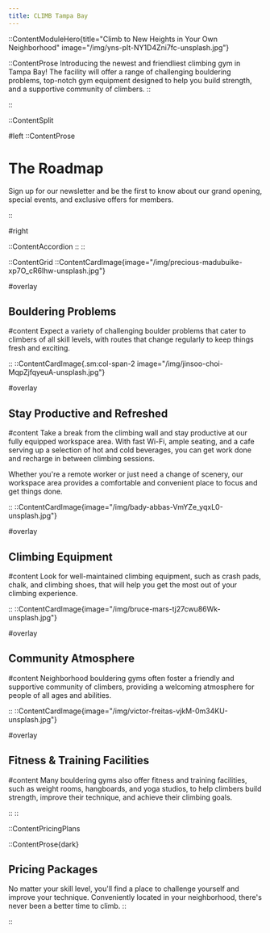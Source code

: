 ```yaml
---
title: CLIMB Tampa Bay
---
```


::ContentModuleHero{title="Climb to New Heights in Your Own Neighborhood" image="/img/yns-plt-NY1D4Zni7fc-unsplash.jpg"}

::ContentProse
Introducing the newest and friendliest climbing gym in Tampa Bay! The facility will offer a range of challenging bouldering problems, top-notch gym equipment designed to help you build strength, and a supportive community of climbers.
::

::

::ContentSplit

#left
::ContentProse

# The Roadmap

Sign up for our newsletter and be the first to know about our grand opening, special events, and exclusive offers for members.

::

#right

::ContentAccordion
::
::

<a id="features"></a>
::ContentGrid
::ContentCardImage{image="/img/precious-madubuike-xp7O_cR6lhw-unsplash.jpg"}

#overlay

## Bouldering Problems

#content
Expect a variety of challenging boulder problems that cater to climbers of all skill levels, with routes that change regularly to keep things fresh and exciting.

::
::ContentCardImage{.sm:col-span-2 image="/img/jinsoo-choi-MqpZjfqyeuA-unsplash.jpg"}

#overlay

## Stay Productive and Refreshed

#content
Take a break from the climbing wall and stay productive at our fully equipped workspace area. With fast Wi-Fi, ample seating, and a cafe serving up a selection of hot and cold beverages, you can get work done and recharge in between climbing sessions.

Whether you're a remote worker or just need a change of scenery, our workspace area provides a comfortable and convenient place to focus and get things done.

::
::ContentCardImage{image="/img/bady-abbas-VmYZe_yqxL0-unsplash.jpg"}

#overlay

## Climbing Equipment

#content
Look for well-maintained climbing equipment, such as crash pads, chalk, and climbing shoes, that will help you get the most out of your climbing experience.

::
::ContentCardImage{image="/img/bruce-mars-tj27cwu86Wk-unsplash.jpg"}

#overlay

## Community Atmosphere

#content
Neighborhood bouldering gyms often foster a friendly and supportive community of climbers, providing a welcoming atmosphere for people of all ages and abilities.

::
::ContentCardImage{image="/img/victor-freitas-vjkM-0m34KU-unsplash.jpg"}

#overlay

## Fitness & Training Facilities

#content
Many bouldering gyms also offer fitness and training facilities, such as weight rooms, hangboards, and yoga studios, to help climbers build strength, improve their technique, and achieve their climbing goals.

::
::

::ContentPricingPlans

::ContentProse{dark}

## Pricing Packages

No matter your skill level, you'll find a place to challenge yourself and improve your technique. Conveniently located in your neighborhood, there's never been a better time to climb.
::

::
